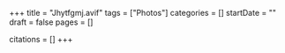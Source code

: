 +++
title = "Jhytfgmj.avif"
tags = ["Photos"]
categories = []
startDate = ""
draft = false
pages = []

citations = []
+++

